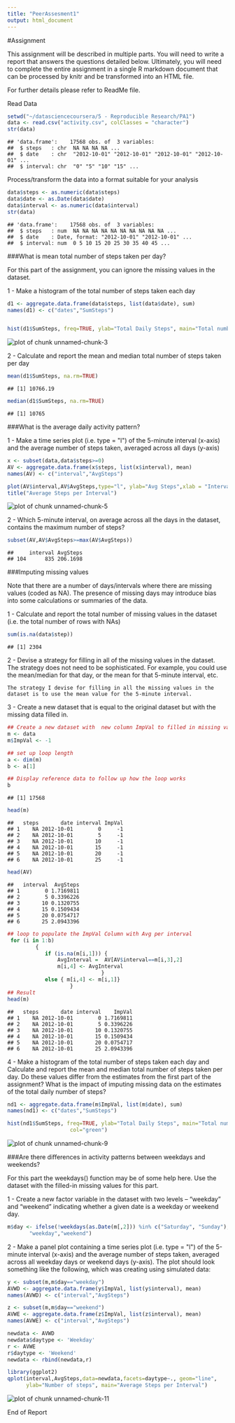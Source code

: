 ```yaml
---
title: "PeerAssesment1"
output: html_document
---
```


#Assignment

This assignment will be described in multiple parts. You will need to write a report that answers the questions detailed below. Ultimately, you will need to complete the entire assignment in a single R markdown document that can be processed by knitr and be transformed into an HTML file.

For further details please refer to ReadMe file.


Read Data

```r
setwd("~/datasciencecoursera/5 - Reproducible Research/PA1")
data <- read.csv("activity.csv", colClasses = "character")
str(data)
```

```
## 'data.frame':	17568 obs. of  3 variables:
##  $ steps   : chr  NA NA NA NA ...
##  $ date    : chr  "2012-10-01" "2012-10-01" "2012-10-01" "2012-10-01" ...
##  $ interval: chr  "0" "5" "10" "15" ...
```


Process/transform the data into a format suitable for your analysis

```r
data$steps <- as.numeric(data$steps)
data$date <- as.Date(data$date)
data$interval <- as.numeric(data$interval)
str(data)
```

```
## 'data.frame':	17568 obs. of  3 variables:
##  $ steps   : num  NA NA NA NA NA NA NA NA NA NA ...
##  $ date    : Date, format: "2012-10-01" "2012-10-01" ...
##  $ interval: num  0 5 10 15 20 25 30 35 40 45 ...
```

###What is mean total number of steps taken per day?

For this part of the assignment, you can ignore the missing values in the dataset.

1 - Make a histogram of the total number of steps taken each day


```r
d1 <- aggregate.data.frame(data$steps, list(data$date), sum)
names(d1) <- c("dates","SumSteps") 


hist(d1$SumSteps, freq=TRUE, ylab="Total Daily Steps", main="Total number of steps taken each day", col="red")
```

![plot of chunk unnamed-chunk-3](figure/unnamed-chunk-3-1.png) 

2 - Calculate and report the mean and median total number of steps taken per day


```r
mean(d1$SumSteps, na.rm=TRUE)
```

```
## [1] 10766.19
```

```r
median(d1$SumSteps, na.rm=TRUE)
```

```
## [1] 10765
```



###What is the average daily activity pattern?

1 - Make a time series plot (i.e. type = "l") of the 5-minute interval (x-axis) and the average number of steps taken, averaged across all days (y-axis)


```r
x <- subset(data,data$steps>=0)
AV <- aggregate.data.frame(x$steps, list(x$interval), mean)
names(AV) <- c("interval","AvgSteps") 

plot(AV$interval,AV$AvgSteps,type="l", ylab="Avg Steps",xlab = "Interval", col = "blue")
title("Average Steps per Interval")
```

![plot of chunk unnamed-chunk-5](figure/unnamed-chunk-5-1.png) 

2 - Which 5-minute interval, on average across all the days in the dataset, contains the maximum number of steps?


```r
subset(AV,AV$AvgSteps>=max(AV$AvgSteps))
```

```
##     interval AvgSteps
## 104      835 206.1698
```


###Imputing missing values

Note that there are a number of days/intervals where there are missing values (coded as NA). The presence of missing days may introduce bias into some calculations or summaries of the data.

1 - Calculate and report the total number of missing values in the dataset (i.e. the total number of rows with NAs)

```r
sum(is.na(data$step))
```

```
## [1] 2304
```

2 - Devise a strategy for filling in all of the missing values in the dataset. The strategy does not need to be sophisticated. For example, you could use the mean/median for that day, or the mean for that 5-minute interval, etc.

    The strategy I devise for filling in all the missing values in the dataset is to use the mean value for the 5-minute interval.



3 - Create a new dataset that is equal to the original dataset but with the missing data filled in.


```r
## Create a new dataset with  new column ImpVal to filled in missing values
m <- data
m$ImpVal <- -1 

## set up loop length
a <- dim(m)
b <- a[1]

## Display reference data to follow up how the loop works
b
```

```
## [1] 17568
```

```r
head(m)
```

```
##   steps       date interval ImpVal
## 1    NA 2012-10-01        0     -1
## 2    NA 2012-10-01        5     -1
## 3    NA 2012-10-01       10     -1
## 4    NA 2012-10-01       15     -1
## 5    NA 2012-10-01       20     -1
## 6    NA 2012-10-01       25     -1
```

```r
head(AV)
```

```
##   interval  AvgSteps
## 1        0 1.7169811
## 2        5 0.3396226
## 3       10 0.1320755
## 4       15 0.1509434
## 5       20 0.0754717
## 6       25 2.0943396
```

```r
## loop to populate the ImpVal Column with Avg per interval
 for (i in 1:b)
         {
            if (is.na(m[i,1])) { 
                AvgInterval =  AV[AV$interval==m[i,3],2] 
                m[i,4] <- AvgInterval
                              }
            else { m[i,4] <- m[i,1]}
                    }
## Result
head(m)
```

```
##   steps       date interval    ImpVal
## 1    NA 2012-10-01        0 1.7169811
## 2    NA 2012-10-01        5 0.3396226
## 3    NA 2012-10-01       10 0.1320755
## 4    NA 2012-10-01       15 0.1509434
## 5    NA 2012-10-01       20 0.0754717
## 6    NA 2012-10-01       25 2.0943396
```


4 - Make a histogram of the total number of steps taken each day and Calculate and report the mean and median total number of steps taken per day. Do these values differ from the estimates from the first part of the assignment? What is the impact of imputing missing data on the estimates of the total daily number of steps?


```r
nd1 <- aggregate.data.frame(m$ImpVal, list(m$date), sum)
names(nd1) <- c("dates","SumSteps") 

hist(nd1$SumSteps, freq=TRUE, ylab="Total Daily Steps", main="Total number of steps taken each day", 
                    col="green")
```

![plot of chunk unnamed-chunk-9](figure/unnamed-chunk-9-1.png) 


###Are there differences in activity patterns between weekdays and weekends?

For this part the weekdays() function may be of some help here. Use the dataset with the filled-in missing values for this part.

1 - Create a new factor variable in the dataset with two levels – “weekday” and “weekend” indicating whether a given date is a weekday or weekend day.



```r
m$day <- ifelse(!weekdays(as.Date(m[,2])) %in% c("Saturday", "Sunday"),
       "weekday","weekend")
```


2 - Make a panel plot containing a time series plot (i.e. type = "l") of the 5-minute interval (x-axis) and the average number of steps taken, averaged across all weekday days or weekend days (y-axis). The plot should look something like the following, which was creating using simulated data:

  


```r
y <- subset(m,m$day=="weekday")
AVWD <- aggregate.data.frame(y$ImpVal, list(y$interval), mean)
names(AVWD) <- c("interval","AvgSteps") 

z <- subset(m,m$day=="weekend")
AVWE <- aggregate.data.frame(z$ImpVal, list(z$interval), mean)
names(AVWE) <- c("interval","AvgSteps") 

newdata <- AVWD
newdata$daytype <- 'Weekday' 
r <- AVWE
r$daytype <- 'Weekend' 
newdata <- rbind(newdata,r)

library(ggplot2)
qplot(interval,AvgSteps,data=newdata,facets=daytype~., geom="line", 
      ylab="Number of steps", main="Average Steps per Interval")
```

![plot of chunk unnamed-chunk-11](figure/unnamed-chunk-11-1.png) 


End of Report
